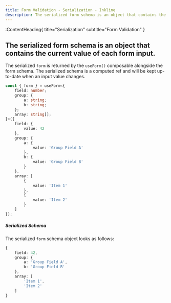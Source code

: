 ```yaml
---
title: Form Validation - Serialization - Inkline
description: The serialized form schema is an object that contains the current value of each form input.
---
```


:ContentHeading{ title="Serialization" subtitle="Form Validation" }
## The serialized form schema is an object that contains the current value of each form input.

The serialized `form` is returned by the `useForm()` composable alongside the form schema. The serialized schema is a computed ref and will be kept up-to-date when an input value changes.

```ts
const { form } = useForm<{
    field: number;
    group: {
        a: string;
        b: string;
    };
    array: string[];
}>({
    field: {
        value: 42
    },
    group: {
        a: {
            value: 'Group Field A'
        },
        b: {
            value: 'Group Field B'
        }
    },
    array: [
        {
            value: 'Item 1'
        },
        {
            value: 'Item 2'
        }
    ]
});
```

##### Serialized Schema
The serialized `form` schema object looks as follows:

```ts
{
    field: 42,
    group: {
        a: 'Group Field A',
        b: 'Group Field B'
    },
    array: [
        'Item 1',
        'Item 2'
    ]
}
```
